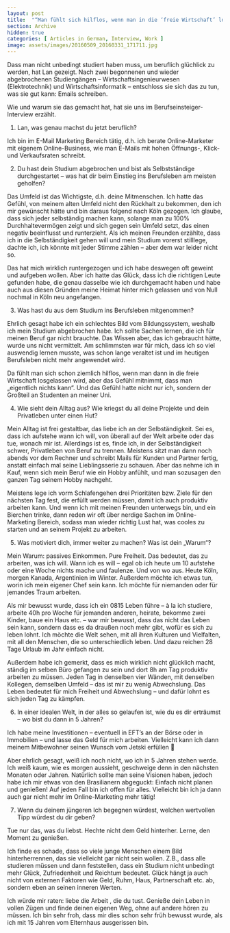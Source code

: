 ```yaml
---
layout: post
title:  "“Man fühlt sich hilflos, wenn man in die ‘freie Wirtschaft’ losgelassen wird”"
section: Archive
hidden: true
categories: [ Articles in German, Interview, Work ]
image: assets/images/20160509_20160331_171711.jpg
---
```



Dass man nicht unbedingt studiert haben muss, um beruflich glüchlick zu werden, hat Lan gezeigt. Nach zwei begonnenen und wieder abgebrochenen Studiengängen – Wirtschaftsingenieurwesen (Elektrotechnik) und Wirtschaftsinformatik – entschloss sie sich das zu tun, was sie gut kann: Emails schreiben.

Wie und warum sie das gemacht hat, hat sie uns im Berufseinsteiger-Interview erzählt.

1. Lan, was genau machst du jetzt beruflich?

Ich bin im E-Mail Marketing Bereich tätig, d.h. ich berate Online-Marketer mit eigenem Online-Business, wie man E-Mails mit hohen Öffnungs-, Klick- und Verkaufsraten schreibt.

2. Du hast dein Studium abgebrochen und bist als Selbstständige durchgestartet – was hat dir beim Einstieg ins Berufsleben am meisten geholfen?

Das Umfeld ist das Wichtigste, d.h. deine Mitmenschen. Ich hatte das Gefühl, von meinem alten Umfeld nicht den Rückhalt zu bekommen, den ich mir gewünscht hätte und bin daraus folgend nach Köln gezogen. Ich glaube, dass sich jeder selbständig machen kann, solange man zu 100% Durchhaltevermögen zeigt und sich gegen sein Umfeld setzt, das einen negativ beeinflusst und runterzieht. Als ich meinen Freunden erzählte, dass ich in die Selbständigkeit gehen will und mein Studium vorerst stilllege, dachte ich, ich könnte mit jeder Stimme zählen – aber dem war leider nicht so.

Das hat mich wirklich runtergezogen und ich habe deswegen oft geweint und aufgeben wollen. Aber ich hatte das Glück, dass ich die richtigen Leute gefunden habe, die genau dasselbe wie ich durchgemacht haben und habe auch aus diesen Gründen meine Heimat hinter mich gelassen und von Null nochmal in Köln neu angefangen.

3. Was hast du aus dem Studium ins Berufsleben mitgenommen?

Ehrlich gesagt habe ich ein schlechtes Bild vom Bildungssystem, weshalb ich mein Studium abgebrochen habe. Ich sollte Sachen lernen, die ich für meinen Beruf gar nicht brauchte. Das Wissen aber, das ich gebraucht hätte, wurde uns nicht vermittelt. Am schlimmsten war für mich, dass ich so viel auswendig lernen musste, was schon lange veraltet ist und im heutigen Berufsleben nicht mehr angewendet wird.

Da fühlt man sich schon ziemlich hilflos, wenn man dann in die freie Wirtschaft losgelassen wird, aber das Gefühl mitnimmt, dass man „eigentlich nichts kann“. Und das Gefühl hatte nicht nur ich, sondern der Großteil an Studenten an meiner Uni.

4. Wie sieht dein Alltag aus? Wie kriegst du all deine Projekte und dein Privatleben unter einen Hut?

Mein Alltag ist frei gestaltbar, das liebe ich an der Selbständigkeit. Sei es, dass ich aufstehe wann ich will, von überall auf der Welt arbeite oder das tue, wonach mir ist. Allerdings ist es, finde ich, in der Selbständigkeit schwer, Privatleben von Beruf zu trennen. Meistens sitzt man dann noch abends vor dem Rechner und schreibt Mails für Kunden und Partner fertig, anstatt einfach mal seine Lieblingsserie zu schauen. Aber das nehme ich in Kauf, wenn sich mein Beruf wie ein Hobby anfühlt, und man sozusagen den ganzen Tag seinem Hobby nachgeht.

Meistens lege ich vorm Schlafengehen drei Prioritäten bzw. Ziele für den nächsten Tag fest, die erfüllt werden müssen, damit ich auch produktiv arbeiten kann. Und wenn ich mit meinen Freunden unterwegs bin, und ein Bierchen trinke, dann reden wir oft über nerdige Sachen im Online-Marketing Bereich, sodass man wieder richtig Lust hat, was cooles zu starten und an seinem Projekt zu arbeiten.

5. Was motiviert dich, immer weiter zu machen? Was ist dein „Warum“?

Mein Warum: passives Einkommen. Pure Freiheit. Das bedeutet, das zu arbeiten, was ich will. Wann ich es will – egal ob ich heute um 10 aufstehe oder eine Woche nichts mache und faulenze. Und von wo aus. Heute Köln, morgen Kanada, Argentinien im Winter. Außerdem möchte ich etwas tun, worin ich mein eigener Chef sein kann. Ich möchte für niemanden oder für jemandes Traum arbeiten.

Als mir bewusst wurde, dass ich ein 0815 Leben führe – à la ich studiere, arbeite 40h pro Woche für jemanden anderen, heirate, bekomme zwei Kinder, baue ein Haus etc. – war mir bewusst, dass das nicht das Leben sein kann, sondern dass es da draußen noch mehr gibt, wofür es sich zu leben lohnt. Ich möchte die Welt sehen, mit all ihren Kulturen und Vielfalten, mit all den Menschen, die so unterschiedlich leben. Und dazu reichen 28 Tage Urlaub im Jahr einfach nicht.

Außerdem habe ich gemerkt, dass es mich wirklich nicht glücklich macht, ständig im selben Büro gefangen zu sein und dort 8h am Tag produktiv arbeiten zu müssen. Jeden Tag in denselben vier Wänden, mit denselben Kollegen, demselben Umfeld – das ist mir zu wenig Abwechslung. Das Leben bedeutet für mich Freiheit und Abwechslung – und dafür lohnt es sich jeden Tag zu kämpfen.

6. In einer idealen Welt, in der alles so gelaufen ist, wie du es dir erträumst – wo bist du dann in 5 Jahren?

Ich habe meine Investitionen – eventuell in EFT’s an der Börse oder in Immobilien – und lasse das Geld für mich arbeiten. Vielleicht kann ich dann meinem Mitbewohner seinen Wunsch vom Jetski erfüllen 🙂

Aber ehrlich gesagt, weiß ich noch nicht, wo ich in 5 Jahren stehen werde. Ich weiß kaum, wie es morgen aussieht, geschweige denn in den nächsten Monaten oder Jahren. Natürlich sollte man seine Visionen haben, jedoch habe ich mir etwas von den Brasilianern abgeguckt: Einfach nicht planen und genießen! Auf jeden Fall bin ich offen für alles. Vielleicht bin ich ja dann auch gar nicht mehr im Online-Marketing mehr tätig!

7. Wenn du deinem jüngeren Ich begegnen würdest, welchen wertvollen Tipp würdest du dir geben?

Tue nur das, was du liebst. Hechte nicht dem Geld hinterher. Lerne, den Moment zu genießen.

Ich finde es schade, dass so viele junge Menschen einem Bild hinterherrennen, das sie vielleicht gar nicht sein wollen. Z.B., dass alle studieren müssen und dann feststellen, dass ein Studium nicht unbedingt mehr Glück, Zufriedenheit und Reichtum bedeutet. Glück hängt ja auch nicht von externen Faktoren wie Geld, Ruhm, Haus, Partnerschaft etc. ab, sondern eben an seinen inneren Werten.

Ich würde mir raten: liebe die Arbeit , die du tust. Genieße dein Leben in vollen Zügen und finde deinen eigenen Weg, ohne auf andere hören zu müssen. Ich bin sehr froh, dass mir dies schon sehr früh bewusst wurde, als ich mit 15 Jahren vom Elternhaus ausgerissen bin.

